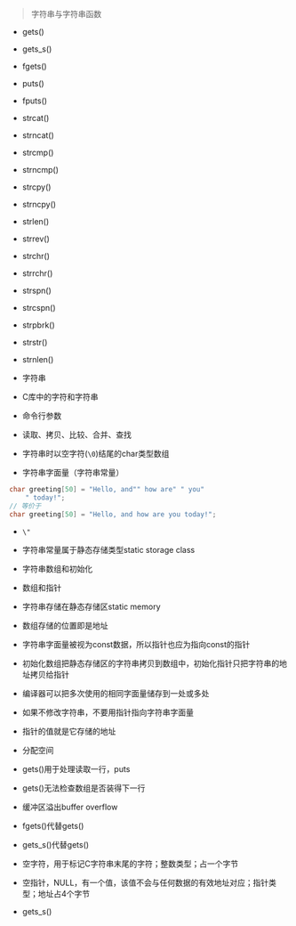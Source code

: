 > 字符串与字符串函数

- gets()
- gets_s()
- fgets()
- puts()
- fputs()
- strcat()
- strncat()
- strcmp()
- strncmp()
- strcpy()
- strncpy()
- strlen()
- strrev()
- strchr()
- strrchr()
- strspn()
- strcspn()
- strpbrk()
- strstr()
- strnlen()

- 字符串
- C库中的字符和字符串
- 命令行参数

- 读取、拷贝、比较、合并、查找

- 字符串时以空字符(`\0`)结尾的char类型数组

- 字符串字面量（字符串常量）

```c
char greeting[50] = "Hello, and"" how are" " you"
    " today!";
// 等价于
char greeting[50] = "Hello, and how are you today!";
```

- `\"`

- 字符串常量属于静态存储类型static storage class

- 字符串数组和初始化

- 数组和指针

- 字符串存储在静态存储区static memory

- 数组存储的位置即是地址
- 字符串字面量被视为const数据，所以指针也应为指向const的指针

- 初始化数组把静态存储区的字符串拷贝到数组中，初始化指针只把字符串的地址拷贝给指针

- 编译器可以把多次使用的相同字面量储存到一处或多处

- 如果不修改字符串，不要用指针指向字符串字面量

- 指针的值就是它存储的地址

- 分配空间

- gets()用于处理读取一行，puts

- gets()无法检查数组是否装得下一行

- 缓冲区溢出buffer overflow

- fgets()代替gets()
- gets_s()代替gets()

- 空字符，用于标记C字符串末尾的字符；整数类型；占一个字节
- 空指针，NULL，有一个值，该值不会与任何数据的有效地址对应；指针类型；地址占4个字节

- gets_s()